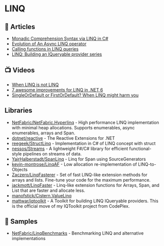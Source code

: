 # LINQ

## 📕 Articles
- [Monadic Comprehension Syntax via LINQ in C#](https://tyrrrz.me/blog/monadic-comprehension-via-linq)
- [Evolution of An Async LINQ operator](http://blog.i3arnon.com/2021/07/12/async-linq-operator/)
- [Calling functions in LINQ queries](http://tomasp.net/blog/linq-expand.aspx/)
- [LINQ: Building an IQueryable provider series](https://docs.microsoft.com/en-us/archive/blogs/mattwar/linq-building-an-iqueryable-provider-series)
## 📺 Videos
- [When LINQ is not LINQ](https://www.youtube.com/watch?v=t2NA1hHT1JE)
- [7 awesome improvements for LINQ in .NET 6](https://www.youtube.com/watch?v=sIXKpyhxHR8)
- [SingleOrDefault or FirstOrDefault? When LINQ might harm you](https://www.youtube.com/watch?v=ZTWl2s8ScMc)

## Libraries
- [NetFabric/NetFabric.Hyperlinq](https://github.com/NetFabric/NetFabric.Hyperlinq) - High performance LINQ implementation with minimal heap allocations. Supports enumerables, async enumerables, arrays and Span<T>.
- [dotnet/reactive](https://github.com/dotnet/reactive) - The Reactive Extensions for .NET
- [reegeek/StructLinq](https://github.com/reegeek/StructLinq) - Implementation in C# of LINQ concept with struct
- [nessos/Streams](https://github.com/nessos/Streams) - A lightweight F#/C# library for efficient functional-style pipelines on streams of data.
- [YairHalberstadt/SpanLinq](https://github.com/YairHalberstadt/SpanLinq) - Linq for Span<T> using SourceGenerators
- [kevin-montrose/LinqAF](https://github.com/kevin-montrose/LinqAF) - Low allocation re-implementation of LINQ-to-Objects
- [Zaczero/LinqFasterer](https://github.com/Zaczero/LinqFasterer) - Set of fast LINQ-like extension methods for arrays and lists. Fine-tune your code for the maximum performance.
- [jackmott/LinqFaster](https://github.com/jackmott/LinqFaster) - Linq-like extension functions for Arrays, Span<T>, and List<T> that are faster and allocate less.
- [manofstick/Cistern.ValueLinq](https://github.com/manofstick/Cistern.ValueLinq)
- [mattwar/iqtoolkit](https://github.com/mattwar/iqtoolkit) - A Toolkit for building LINQ IQueryable providers. This is the official move of my IQToolkit project from CodePlex.
## 🚀 Samples
- [NetFabric/LinqBenchmarks](https://github.com/NetFabric/LinqBenchmarks) - Benchmarking LINQ and alternative implementations
